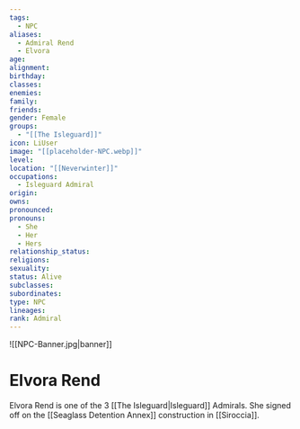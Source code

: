 ```yaml
---
tags:
  - NPC
aliases:
  - Admiral Rend
  - Elvora
age: 
alignment: 
birthday: 
classes: 
enemies: 
family: 
friends: 
gender: Female
groups:
  - "[[The Isleguard]]"
icon: LiUser
image: "[[placeholder-NPC.webp]]"
level: 
location: "[[Neverwinter]]"
occupations:
  - Isleguard Admiral
origin: 
owns: 
pronounced: 
pronouns:
  - She
  - Her
  - Hers
relationship_status: 
religions: 
sexuality: 
status: Alive
subclasses: 
subordinates: 
type: NPC
lineages: 
rank: Admiral
---
```


![[NPC-Banner.jpg|banner]]

# Elvora Rend

Elvora Rend is one of the 3 [[The Isleguard|Isleguard]] Admirals. She signed off on the [[Seaglass Detention Annex]] construction in [[Siroccia]].
